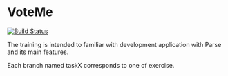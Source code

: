 VoteMe
======
[![Build Status](https://travis-ci.org/michalgorny/VoteMe.svg)](https://travis-ci.org/michalgorny/VoteMe)

The training is intended to familiar with development application with Parse and its main features.

Each branch named taskX corresponds to one of exercise.
